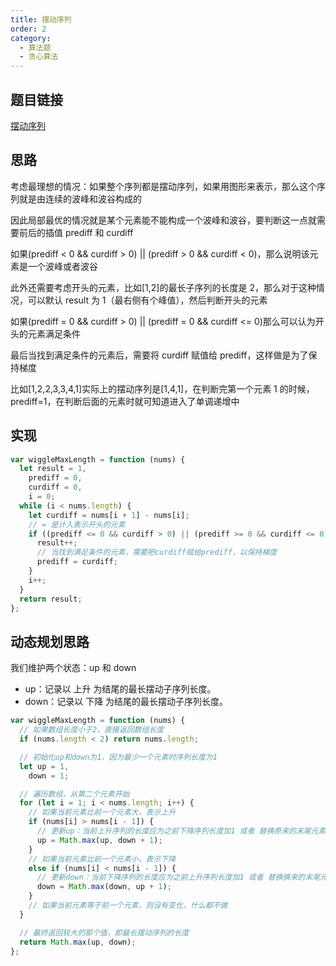 ```yaml
---
title: 摆动序列
order: 2
category:
  - 算法题
  - 贪心算法
---
```


## 题目链接

[摆动序列](https://leetcode.cn/problems/wiggle-subsequence/)

## 思路

考虑最理想的情况：如果整个序列都是摆动序列，如果用图形来表示，那么这个序列就是由连续的波峰和波谷构成的

因此局部最优的情况就是某个元素能不能构成一个波峰和波谷，要判断这一点就需要前后的插值 prediff 和 curdiff

如果(prediff < 0 && curdiff > 0) || (prediff > 0 && curdiff < 0)，那么说明该元素是一个波峰或者波谷

此外还需要考虑开头的元素，比如[1,2]的最长子序列的长度是 2，那么对于这种情况，可以默认 result 为 1（最右侧有个峰值），然后判断开头的元素

如果(prediff = 0 && curdiff > 0) || (prediff = 0 && curdiff <= 0)那么可以认为开头的元素满足条件

最后当找到满足条件的元素后，需要将 curdiff 赋值给 prediff，这样做是为了保持梯度

比如[1,2,2,3,3,4,1]实际上的摆动序列是[1,4,1]，在判断完第一个元素 1 的时候，prediff=1，在判断后面的元素时就可知道进入了单调递增中

## 实现

```js
var wiggleMaxLength = function (nums) {
  let result = 1,
    prediff = 0,
    curdiff = 0,
    i = 0;
  while (i < nums.length) {
    let curdiff = nums[i + 1] - nums[i];
    // = 是计入表示开头的元素
    if ((prediff <= 0 && curdiff > 0) || (prediff >= 0 && curdiff <= 0)) {
      result++;
      // 当找到满足条件的元素，需要把curdiff赋给prediff，以保持梯度
      prediff = curdiff;
    }
    i++;
  }
  return result;
};
```

## 动态规划思路

我们维护两个状态：up 和 down

- up：记录以 上升 为结尾的最长摆动子序列长度。
- down：记录以 下降 为结尾的最长摆动子序列长度。

```js
var wiggleMaxLength = function (nums) {
  // 如果数组长度小于2，直接返回数组长度
  if (nums.length < 2) return nums.length;

  // 初始化up和down为1，因为最少一个元素时序列长度为1
  let up = 1,
    down = 1;

  // 遍历数组，从第二个元素开始
  for (let i = 1; i < nums.length; i++) {
    // 如果当前元素比前一个元素大，表示上升
    if (nums[i] > nums[i - 1]) {
      // 更新up：当前上升序列的长度应为之前下降序列长度加1 或者 替换原来的末尾元素 长度不变
      up = Math.max(up, down + 1);
    }
    // 如果当前元素比前一个元素小，表示下降
    else if (nums[i] < nums[i - 1]) {
      // 更新down：当前下降序列的长度应为之前上升序列长度加1 或者 替换换来的末尾元素 长度不变
      down = Math.max(down, up + 1);
    }
    // 如果当前元素等于前一个元素，则没有变化，什么都不做
  }

  // 最终返回较大的那个值，即最长摆动序列的长度
  return Math.max(up, down);
};
```
